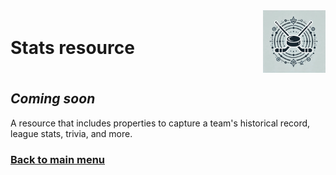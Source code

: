 <div style="display: flex; align-items: center; justify-content: space-between;">
  <h1>Stats resource</h1>
  <img src="rhs-logo_4x4.jpeg" alt="Rec Hockey League Logo" style="width: 100px; height: 100px; margin-left: 20px;">
</div>

## _Coming soon_

A resource that includes properties to capture a team's historical record, league stats, trivia, and more.

### [Back to main menu](nav.md)